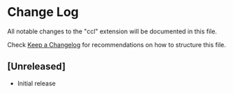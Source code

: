# Change Log
All notable changes to the "ccl" extension will be documented in this file.

Check [Keep a Changelog](http://keepachangelog.com/) for recommendations on how to structure this file.

## [Unreleased]
- Initial release